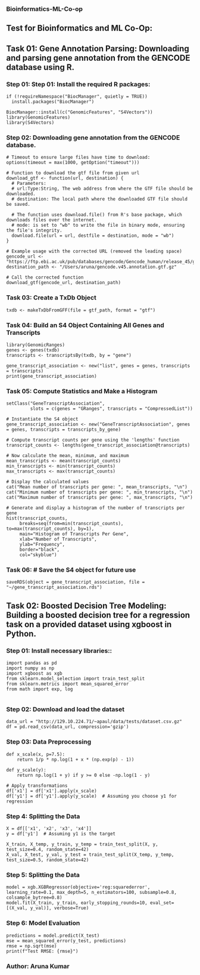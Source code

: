 ### Bioinformatics-ML-Co-op

## Test for Bioinformatics and ML Co-Op:
## Task 01: Gene Annotation Parsing: Downloading and parsing gene annotation from the GENCODE database using R.
### Step 01: Step 01: Install the required R packages:
```
if (!requireNamespace("BiocManager", quietly = TRUE))
  install.packages("BiocManager")

BiocManager::install(c("GenomicFeatures", "S4Vectors"))
library(GenomicFeatures)
library(S4Vectors)
```
### Step 02: Downloading gene annotation from the GENCODE database.
```
# Timeout to ensure large files have time to download:
options(timeout = max(1000, getOption("timeout")))

# Function to download the gtf file from given url
download_gtf <- function(url, destination) {
  # Parameters:
  # url:Type:String, The web address from where the GTF file should be downloaded. 
  # destination: The local path where the downloaded GTF file should be saved. 
  
  # The function uses download.file() from R's base package, which downloads files over the internet.
  # mode: is set to "wb" to write the file in binary mode, ensuring the file's integrity.
  download.file(url = url, destfile = destination, mode = "wb")
}
  
# Example usage with the corrected URL (removed the leading space)
gencode_url <- "https://ftp.ebi.ac.uk/pub/databases/gencode/Gencode_human/release_45/gencode.v45.primary_assembly.annotation.gtf.gz"
destination_path <- "/Users/aruna/gencode.v45.annotation.gtf.gz"

# Call the corrected function
download_gtf(gencode_url, destination_path)
```

### Task 03: Create a TxDb Object
```
txdb <- makeTxDbFromGFF(file = gtf_path, format = "gtf")
```
### Task 04: Build an S4 Object Containing All Genes and Transcripts
```
library(GenomicRanges)
genes <- genes(txdb)
transcripts <- transcriptsBy(txdb, by = "gene")

gene_transcript_association <- new("list", genes = genes, transcripts = transcripts)
print(gene_transcript_association)
```
### Task 05:  Compute Statistics and Make a Histogram
```
setClass("GeneTranscriptAssociation", 
         slots = c(genes = "GRanges", transcripts = "CompressedList"))

# Instantiate the S4 object
gene_transcript_association <- new("GeneTranscriptAssociation", genes = genes, transcripts = transcripts_by_gene)

# Compute transcript counts per gene using the 'lengths' function
transcript_counts <- lengths(gene_transcript_association@transcripts)

# Now calculate the mean, minimum, and maximum
mean_transcripts <- mean(transcript_counts)
min_transcripts <- min(transcript_counts)
max_transcripts <- max(transcript_counts)

# Display the calculated values
cat("Mean number of transcripts per gene: ", mean_transcripts, "\n")
cat("Minimum number of transcripts per gene: ", min_transcripts, "\n")
cat("Maximum number of transcripts per gene: ", max_transcripts, "\n")

# Generate and display a histogram of the number of transcripts per gene
hist(transcript_counts, 
     breaks=seq(from=min(transcript_counts), to=max(transcript_counts), by=1), 
     main="Histogram of Transcripts Per Gene", 
     xlab="Number of Transcripts", 
     ylab="Frequency", 
     border="black", 
     col="skyblue")

```
### Task 06: # Save the S4 object for future use

```
saveRDS(object = gene_transcript_association, file = "~/gene_transcript_association.rds")
```


## Task 02: Boosted Decision Tree Modeling: Building a boosted decision tree for a regression task on a provided dataset using xgboost in Python.
### Step 01: Install necessary libraries::
```
import pandas as pd
import numpy as np
import xgboost as xgb
from sklearn.model_selection import train_test_split
from sklearn.metrics import mean_squared_error
from math import exp, log


```
### Step 02: Download and load the dataset
```
data_url = "http://129.10.224.71/~apaul/data/tests/dataset.csv.gz"
df = pd.read_csv(data_url, compression='gzip')

```
### Step 03: Data Preprocessing
```
def x_scale(x, p=7.5):
    return 1/p * np.log(1 + x * (np.exp(p) - 1))

def y_scale(y):
    return np.log(1 + y) if y >= 0 else -np.log(1 - y)

# Apply transformations
df['x1'] = df['x1'].apply(x_scale)
df['y1'] = df['y1'].apply(y_scale)  # Assuming you choose y1 for regression

```
### Step 4: Splitting the Data
```
X = df[['x1', 'x2', 'x3', 'x4']]
y = df['y1']  # Assuming y1 is the target

X_train, X_temp, y_train, y_temp = train_test_split(X, y, test_size=0.4, random_state=42)
X_val, X_test, y_val, y_test = train_test_split(X_temp, y_temp, test_size=0.5, random_state=42)
```

### Step 5: Splitting the Data
```
model = xgb.XGBRegressor(objective='reg:squarederror', learning_rate=0.1, max_depth=5, n_estimators=100, subsample=0.8, colsample_bytree=0.8)
model.fit(X_train, y_train, early_stopping_rounds=10, eval_set=[(X_val, y_val)], verbose=True)

```
### Step 6: Model Evaluation
```
predictions = model.predict(X_test)
mse = mean_squared_error(y_test, predictions)
rmse = np.sqrt(mse)
print(f"Test RMSE: {rmse}")

```









### Author: Aruna Kumar

  

